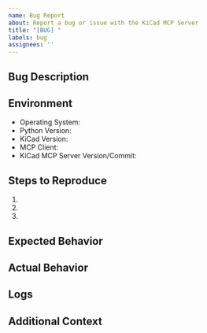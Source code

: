 ```yaml
---
name: Bug Report
about: Report a bug or issue with the KiCad MCP Server
title: "[BUG] "
labels: bug
assignees: ''
---
```


## Bug Description
<!-- A clear and concise description of the bug -->

## Environment
- Operating System: <!-- e.g., macOS 13.4, Windows 11, Ubuntu 22.04 -->
- Python Version: <!-- e.g., 3.10.5 -->
- KiCad Version: <!-- e.g., 9.0.2 -->
- MCP Client: <!-- e.g., Claude Desktop, custom client -->
- KiCad MCP Server Version/Commit: <!-- e.g., v0.1.0, commit hash -->

## Steps to Reproduce
<!-- Detailed steps to reproduce the bug -->
1.
2.
3.

## Expected Behavior
<!-- What you expected to happen -->

## Actual Behavior
<!-- What actually happened, including any error messages, logs, or screenshots -->

## Logs
<!-- If applicable, include relevant log output. You can find logs at:
     - On macOS: ~/Library/Logs/Claude/mcp-server-kicad.log
     - On Windows: [Path to logs]
     - On Linux: [Path to logs] -->

## Additional Context
<!-- Any other information that might be relevant to the issue -->
